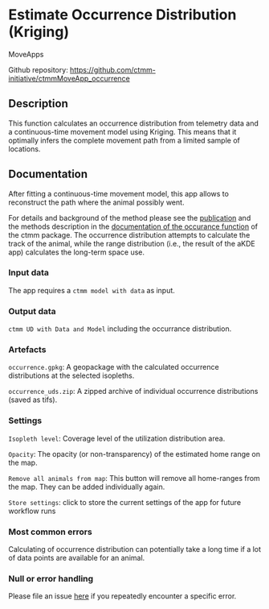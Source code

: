 # Estimate Occurrence Distribution (Kriging)

MoveApps

Github repository: https://github.com/ctmm-initiative/ctmmMoveApp_occurrence

## Description
This function calculates an occurrence distribution from telemetry data and a continuous-time movement model using Kriging. This means that it optimally infers the complete movement path from a limited sample of locations.

## Documentation
After fitting a continuous-time movement model, this app allows to reconstruct the path where the animal possibly went.

For details and background of the method please see the [publication](https://esajournals.onlinelibrary.wiley.com/doi/full/10.1890/15-1607.1) and the methods description in the [documentation of the occurance function](https://ctmm-initiative.github.io/ctmm/reference/occurrence.html) of the ctmm package. The occurrence distribution attempts to calculate the track of the animal, while the range distribution (i.e., the result of the aKDE app) calculates the long-term space use.

### Input data
The app requires a `ctmm model with data` as input. 


### Output data
`ctmm UD with Data and Model` including the occurrance distribution.

### Artefacts

`occurrence.gpkg`: A geopackage with the calculated occurrence distributions at the selected isopleths. 

`occurrence_uds.zip`: A zipped archive of individual occurrence distributions (saved as tifs). 

### Settings

`Isopleth level`: Coverage level of the utilization distribution area. 

`Opacity`: The opacity (or non-transparency) of the estimated home range on the map. 

`Remove all animals from map`: This button will remove all home-ranges from the map. They can be added individually again. 

`Store settings`: click to store the current settings of the app for future workflow runs

### Most common errors
Calculating of occurrence distribution can potentially take a long time if a lot of data points are available for an animal. 

### Null or error handling
Please file an issue [here](https://github.com/ctmm-initiative/ctmmMoveApp_occurrence/issues) if you repeatedly encounter a specific error.
